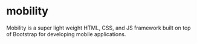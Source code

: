 mobility
========

Mobility is a super light weight HTML, CSS, and JS framework built on top of Bootstrap for developing mobile applications. 